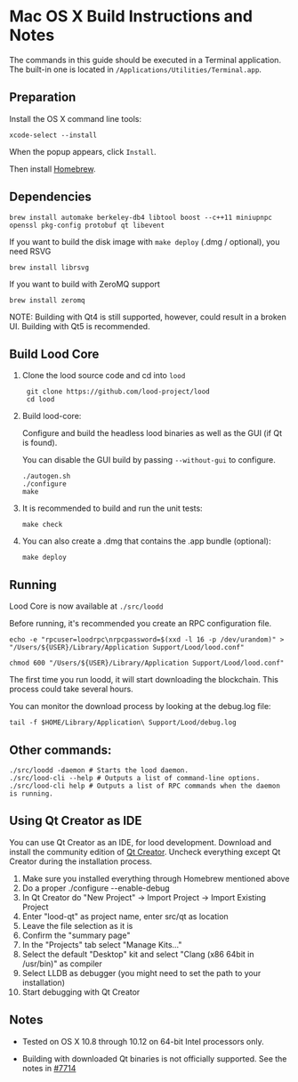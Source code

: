 Mac OS X Build Instructions and Notes
====================================
The commands in this guide should be executed in a Terminal application.
The built-in one is located in `/Applications/Utilities/Terminal.app`.

Preparation
-----------
Install the OS X command line tools:

`xcode-select --install`

When the popup appears, click `Install`.

Then install [Homebrew](https://brew.sh).

Dependencies
----------------------

    brew install automake berkeley-db4 libtool boost --c++11 miniupnpc openssl pkg-config protobuf qt libevent

If you want to build the disk image with `make deploy` (.dmg / optional), you need RSVG

    brew install librsvg

If you want to build with ZeroMQ support
    
    brew install zeromq

NOTE: Building with Qt4 is still supported, however, could result in a broken UI. Building with Qt5 is recommended.

Build Lood Core
------------------------

1. Clone the lood source code and cd into `lood`

        git clone https://github.com/lood-project/lood
        cd lood

2.  Build lood-core:

    Configure and build the headless lood binaries as well as the GUI (if Qt is found).

    You can disable the GUI build by passing `--without-gui` to configure.

        ./autogen.sh
        ./configure
        make

3.  It is recommended to build and run the unit tests:

        make check

4.  You can also create a .dmg that contains the .app bundle (optional):

        make deploy

Running
-------

Lood Core is now available at `./src/loodd`

Before running, it's recommended you create an RPC configuration file.

    echo -e "rpcuser=loodrpc\nrpcpassword=$(xxd -l 16 -p /dev/urandom)" > "/Users/${USER}/Library/Application Support/Lood/lood.conf"

    chmod 600 "/Users/${USER}/Library/Application Support/Lood/lood.conf"

The first time you run loodd, it will start downloading the blockchain. This process could take several hours.

You can monitor the download process by looking at the debug.log file:

    tail -f $HOME/Library/Application\ Support/Lood/debug.log

Other commands:
-------

    ./src/loodd -daemon # Starts the lood daemon.
    ./src/lood-cli --help # Outputs a list of command-line options.
    ./src/lood-cli help # Outputs a list of RPC commands when the daemon is running.

Using Qt Creator as IDE
------------------------
You can use Qt Creator as an IDE, for lood development.
Download and install the community edition of [Qt Creator](https://www.qt.io/download/).
Uncheck everything except Qt Creator during the installation process.

1. Make sure you installed everything through Homebrew mentioned above
2. Do a proper ./configure --enable-debug
3. In Qt Creator do "New Project" -> Import Project -> Import Existing Project
4. Enter "lood-qt" as project name, enter src/qt as location
5. Leave the file selection as it is
6. Confirm the "summary page"
7. In the "Projects" tab select "Manage Kits..."
8. Select the default "Desktop" kit and select "Clang (x86 64bit in /usr/bin)" as compiler
9. Select LLDB as debugger (you might need to set the path to your installation)
10. Start debugging with Qt Creator

Notes
-----

* Tested on OS X 10.8 through 10.12 on 64-bit Intel processors only.

* Building with downloaded Qt binaries is not officially supported. See the notes in [#7714](https://github.com/lood/lood/issues/7714)
